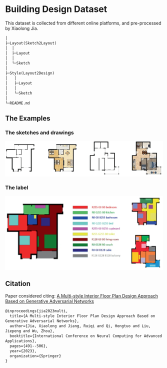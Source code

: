 # Building Design Dataset

This dataset is collected from different online platforms, and pre-processed by Xiaolong Jia.


    │
    ├─Layout(Sketch2Layout)
    │  │
    │  ├─Layout
    │  │
    │  └─Sketch
    │
    ├─Style(Layout2Design)
    │	│
    │	├─Layout
    │	│
    │	└─Sketch
    │
    └─README.md


## The Examples

### The sketches and drawings
![image](design_sketches_and_design_drawings.png)

### The label
![image](Label_image.png)

## Citation
Paper considered citing: 
[A Multi-style Interior Floor Plan Design Approach Based on Generative Adversarial Networks](https://link.springer.com/chapter/10.1007/978-981-99-5844-3_36)
```
@inproceedings{jia2023multi,
  title={A Multi-style Interior Floor Plan Design Approach Based on Generative Adversarial Networks},
  author={Jia, Xiaolong and Jiang, Ruiqi and Qi, Hongtuo and Liu, Jiepeng and Wu, Zhou},
  booktitle={International Conference on Neural Computing for Advanced Applications},
  pages={491--506},
  year={2023},
  organization={Springer}
}
```
